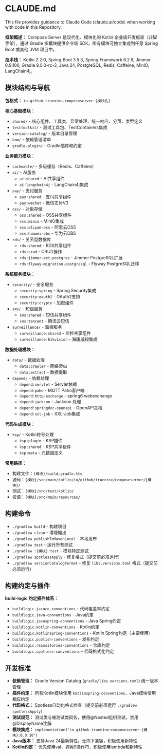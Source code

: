 # CLAUDE.md

This file provides guidance to Claude Code (claude.ai/code) when working with code in this Repository.

**框架概述：** Compose Server 是现代化、模块化的 Kotlin 企业级开发框架（非脚手架），通过 Gradle 多模块提供企业级 SDK。所有模块可独立集成到任意 Spring Boot 或其他 JVM 项目中。

**技术栈：** Kotlin 2.2.0, Spring Boot 3.5.3, Spring Framework 6.2.6, Jimmer 0.9.100, Gradle 9.0.0-rc-3, Java 24, PostgreSQL, Redis, Caffeine, MinIO, LangChain4j。

## 模块结构与导航
**包格式：** `io.github.truenine.composeserver.{模块名}`

**核心基础模块：**
- `shared/` - 核心组件、工具类、异常处理、统一响应、分页、类型定义
- `testtoolkit/` - 测试工具包、TestContainers集成
- `version-catalog/` - 版本目录管理
- `bom/` - 依赖管理清单
- `gradle-plugin/` - Gradle插件和约定

**业务能力模块：**
- `cacheable/` - 多级缓存（Redis、Caffeine）
- `ai/` - AI服务
  - `ai:shared` - AI共享组件
  - `ai:langchain4j` - LangChain4j集成
- `pay/` - 支付服务
  - `pay:shared` - 支付共享组件  
  - `pay:wechat` - 微信支付V3
- `oss/` - 对象存储
  - `oss:shared` - OSS共享组件
  - `oss:minio` - MinIO集成
  - `oss:aliyun-oss` - 阿里云OSS
  - `oss:huawei-obs` - 华为云OBS
- `rds/` - 关系型数据库
  - `rds:shared` - RDS共享组件
  - `rds:crud` - CRUD操作
  - `rds:jimmer-ext-postgres` - Jimmer PostgreSQL扩展
  - `rds:flyway-migration-postgresql` - Flyway PostgreSQL迁移

**系统服务模块：**
- `security/` - 安全服务
  - `security:spring` - Spring Security集成
  - `security:oauth2` - OAuth2支持
  - `security:crypto` - 加密组件
- `sms/` - 短信服务
  - `sms:shared` - 短信共享组件
  - `sms:tencent` - 腾讯云短信
- `surveillance/` - 监控服务
  - `surveillance:shared` - 监控共享组件
  - `surveillance:hikvision` - 海康威视集成

**数据处理模块：**
- `data/` - 数据处理
  - `data:crawler` - 网络爬虫
  - `data:extract` - 数据提取
- `depend/` - 依赖处理
  - `depend:servlet` - Servlet依赖
  - `depend:paho` - MQTT Paho客户端
  - `depend:http-exchange` - spring6 webexchange
  - `depend:jackson` - Jackson 处理
  - `depend:springdoc-openapi` - OpenAPI文档
  - `depend:xxl-job` - XXL-Job集成

**代码生成模块：**
- `ksp/` - Kotlin符号处理
  - `ksp:plugin` - KSP插件
  - `ksp:shared` - KSP共享组件
  - `ksp:meta` - 元数据定义

**常用路径：**
- 构建文件：`{模块}/build.gradle.kts`
- 源码：`{模块}/src/main/kotlin/io/github/truenine/composeserver/{模块}/`
- 测试：`{模块}/src/test/kotlin/`
- 资源：`{模块}/src/main/resources/`

## 构建命令
- `./gradlew build` - 构建项目
- `./gradlew clean` - 清理输出
- `./gradlew publishToMavenLocal` - 本地发布
- `./gradlew test` - 运行所有测试
- `./gradlew :{模块}:test` - 模块特定测试
- `./gradlew spotlessApply` - 修复格式（提交前必须运行）
- `./gradlew versionCatalogFormat` - 修复 `libs.versions.toml` 格式（提交前必须运行）

## 构建约定与插件
**build-logic 约定插件体系：**
- `buildlogic.jacoco-conventions` - 代码覆盖率约定
- `buildlogic.java-conventions` - Java约定
- `buildlogic.javaspring-conventions` - Java Spring约定  
- `buildlogic.kotlin-conventions` - Kotlin约定
- `buildlogic.kotlinspring-conventions` - Kotlin Spring约定（主要使用）
- `buildlogic.publish-conventions` - 发布约定
- `buildlogic.repositories-conventions` - 仓库约定
- `buildlogic.spotless-conventions` - 代码格式化约定

## 开发标准
- **依赖管理：** Gradle Version Catalog (`gradle/libs.versions.toml`) 统一版本管理
- **插件约定：** 所有Kotlin模块使用 `kotlinspring-conventions`，Java模块使用相应约定
- **代码格式：** Spotless自动化格式检查（提交前必须运行 `./gradlew spotlessApply`）
- **测试规范：** 测试类与被测试类同名，使用@Nested组织测试，禁用@DisplayName注解
- **模块集成：** `implementation("io.github.truenine:composeserver-{模块}:0.0.10")`
- **Java版本：** 支持Java 24最新特性，无向下兼容，积极使用新特性
- **Kotlin约定：** 优先使用val、避免!!操作符、积极使用lambda和新特性
